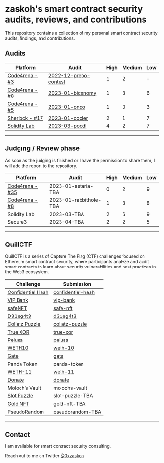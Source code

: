# zaskoh's smart contract security audits, reviews, and contributions

This repository contains a collection of my personal smart contract security audits, findings, and contributions.

## Audits

| Platform                                                                                        | Audit                                                        | High | Medium | Low |
| ----------------------------------------------------------------------------------------------- | ------------------------------------------------------------ | ---- | ------ | --- |
| [Code4rena - #3](https://code4rena.com/contests/2022-12-prepo-contest)                          | [2022-12-prepo-contest](/code4rena/2022-12-prepo-contest.md) | 1    | 2      | -   |
| [Code4rena - #8](https://code4rena.com/contests/2023-01-biconomy-smart-contract-wallet-contest) | [2023-01-biconomy](/code4rena/2023-01-biconomy.md)           | 1    | 3      | 6   |
| [Code4rena - #5](https://code4rena.com/contests/2023-01-ondo-finance-contest)                   | [2023-01-ondo](/code4rena/2023-01-ondo.md)                   | 1    | 0      | 3   |
| [Sherlock - #17](https://app.sherlock.xyz/audits/contests/36)                                   | [2023-01-cooler](/sherlock/2023-01-cooler.md)                | 2    | 1      | 7   |
| [Solidity Lab](https://github.com/poodlTech/tokenAudit)                                         | [2023-03-poodl](/solidity-lab/2023-03-poodl.md)              | 4    | 2      | 7   |

---

## Judging / Review phase
As soon as the judging is finished or I have the permission to share them, I will add the report to the repository.

| Platform                                                                                   | Audit                  | High | Medium | Low |
| ------------------------------------------------------------------------------------------ | ---------------------- | ---- | ------ | --- |
| [Code4rena - #35](https://code4rena.com/contests/2023-01-astaria-contest)                  | 2023-01-astaria-TBA    | 0    | 2      | 9   |
| [Code4rena - #8](https://code4rena.com/contests/2023-01-rabbithole-quest-protocol-contest) | 2023-01-rabbithole-TBA | 1    | 3      | 8   |
| Solidity Lab                                                                               | 2023-03-TBA            | 2    | 6      | 9   |
| Secure3                                                                                    | 2023-04-TBA            | 2    | 2      | 5   |

---

## QuillCTF
QuillCTF is a series of Capture The Flag (CTF) challenges focused on Ethereum smart contract security, where participants analyze and audit smart contracts to learn about security vulnerabilities and best practices in the Web3 ecosystem.

| Challenge                                                                                   | Submission                                          |
| ------------------------------------------------------------------------------------------- | --------------------------------------------------- |
| [Confidential Hash](https://quillctf.super.site/challenges/quillctf-challenges/ctf02)       | [confidential-hash](/quillctf/confidential-hash.md) |
| [VIP Bank](https://quillctf.super.site/challenges/quillctf-challenges/vip-bank)             | [vip-bank](/quillctf/vip-bank.md)                   |
| [safeNFT](https://quillctf.super.site/challenges/quillctf-challenges/bulletproof-nft)       | [safe-nft](/quillctf/safe-nft.md)                   |
| [D31eg4t3](https://quillctf.super.site/challenges/quillctf-challenges/d31eg4t3)             | [d31eg4t3](/quillctf/d31eg4t3.md)                   |
| [Collatz Puzzle](https://quillctf.super.site/challenges/quillctf-challenges/collatz-puzzle) | [collatz-puzzle](/quillctf/collatz-puzzle.md)       |
| [True XOR](https://quillctf.super.site/challenges/quillctf-challenges/true-xor)             | [true-xor](/quillctf/true-xor.md)                   |
| [Pelusa](https://quillctf.super.site/challenges/quillctf-challenges/pelusa)                 | [pelusa](/quillctf/pelusa.md)                       |
| [WETH10](https://quillctf.super.site/challenges/quillctf-challenges/weth-10)                | [weth-10](/quillctf/weth-10.md)                     |
| [Gate](https://quillctf.super.site/challenges/quillctf-challenges/gate)                     | [gate](/quillctf/gate.md)                           |
| [Panda Token](https://quillctf.super.site/challenges/quillctf-challenges/panda-token)       | [panda-token](/quillctf/panda-token.md)             |
| [WETH-11](https://quillctf.super.site/challenges/quillctf-challenges/weth-11)               | [weth-11](/quillctf/weth-11.md)                     |
| [Donate](https://quillctf.super.site/challenges/quillctf-challenges/donate)                 | [donate](/quillctf/donate.md)                       |
| [Moloch’s Vault](https://quillctf.super.site/challenges/quillctf-challenges/molochs-vault)  | [molochs-vault](/quillctf/molochs-vault.md)         |
| [Slot Puzzle](https://quillctf.super.site/challenges/quillctf-challenges/slot-puzzle)       | slot-puzzle-TBA                                     |
| [Gold NFT](https://quillctf.super.site/challenges/quillctf-challenges/gold-nft)             | gold-nft-TBA                                        |
| [PseudoRandom](https://quillctf.super.site/challenges/quillctf-challenges/pseudorandom)     | pseudorandom-TBA                                    |

---

## Contact
I am available for smart contract security consulting.

Reach out to me on Twitter [@0xzaskoh](https://twitter.com/0xzaskoh)
